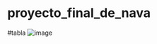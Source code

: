 # proyecto_final_de_nava
#tabla
![image](https://github.com/user-attachments/assets/de3ba738-2d2a-4a4c-889b-5691f1d8f6ce)
